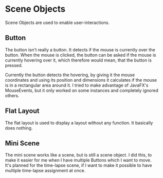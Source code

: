 # Scene Objects
Scene Objects are used to enable user-interactions.

## Button

The button isn't really a button. It detects if the mouse is currently over the button. When the mouse is clicked, the button can be asked if the mouse is currently hovering over it, which therefore would mean, that the button is pressed.

Currently the button detects the hovering, by giving it the mouse coordinates and using its position and dimensions it calculates if the mouse is in a rectangular area around it. I tried to make advantage of JavaFX's MouseEvents, but it only worked on some instances and completely ignored others.

## Flat Layout

The flat layout is used to display a layout without any function. It basically does nothing.

## Mini Scene

The mini scene works like a scene, but is still a scene object. I did this, to make it easier for me when I have multiple Buttons which I want to move. It's planned for the time-lapse scene, if I want to make it possible to have multiple time-lapse assignment at once.
